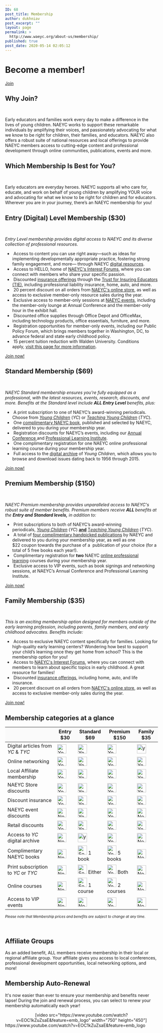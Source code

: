 ```yaml
---
ID: 68
post_title: Membership
author: dukhniav
post_excerpt: ""
layout: page
permalink: >
  http://www.waeyc.org/about-us/membership/
published: true
post_date: 2020-05-14 02:05:12
---
```

<h1>Become a member!</h1>		
			<a href="http://www.naeyc.org/membership/join" role="button">
						Join
					</a>
			<h2>Why Join?</h2>		
		<p> </p><p>Early educators and families work every day to make a difference in the lives of young children. NAEYC works to support these remarkable individuals by amplifying their voices, and passionately advocating for what we know to be right for children, their families, and educators. NAEYC also offers a robust suite of national resources and local offerings to provide NAEYC members access to cutting-edge content and professional development through online communities, publications, events and more.</p>		
			<h2>Which Membership Is Best for You?</h2>		
		<p> </p><p>Early educators are everyday heroes. NAEYC supports all who care for, educate, and work on behalf of young children by amplifying YOUR voice and advocating for what we know to be right for children and for educators. Wherever you are in your journey, there’s an NAEYC membership for you!</p>		
			<h2>Entry (Digital) Level Membership ($30)
</h2>		
		<p> </p><p><em>Entry Level membership provides digital access to NAEYC and its diverse collection of professional resources. </em></p><ul><li> Access to content you can use right away—such as ideas for implementing developmentally appropriate practice, fostering strong family engagement, and more— through NAEYC <a href="https://www.naeyc.org/naeyc.org/resources">digital resources</a>.</li><li> Access to HELLO, home of <a href="http://hello.naeyc.org/">NAEYC's Interest Forums</a>, where you can connect with members who share your specific passion.</li><li> Discounted <a href="https://www.naeyc.org/sites/default/files/globally-shared/downloads/PDFs/get-involved/membership/professional_insurance_tie.pdf">insurance offerings</a> through the <a href="http://www.ftj.com/naeyc">Trust for Insuring Educators (TIE)</a>, including professional liability insurance, home, auto, and more.</li><li> 20 percent discount on all orders from <a href="https://members.naeyc.org/eweb/DynamicPage.aspx?Site=NAEYC&amp;WebKey=7597c85e-1697-4d46-a411-10310887eb7a&amp;pager=12">NAEYC's online store</a>, as well as access to exclusive member-only resource sales during the year.</li><li> Exclusive access to member-only sessions at <a href="https://www.naeyc.org/events/annual">NAEYC events</a>, including the member-only lounge at Annual Conference and the member-only hour in the exhibit hall.</li><li> Discounted office supplies through Office Depot and OfficeMax, including technology products, office essentials, furniture, and more.</li><li> Registration opportunities for member-only events, including our Public Policy Forum, which brings members together in Washington, DC, to advance federal and state early childhood policy.</li><li> 15 percent tuition reduction with Walden University. Conditions apply, <a href="https://partner.waldenu.edu/national-association-for-the-education-of-young-children" target="_blank" rel="noopener noreferrer">visit this page for more information</a>.</li></ul>		
		<a href="https://www.naeyc.org/get-involved/membership/join" data-text="Go!">
				Join now!
		</a>
			<h2>Standard Membership ($69)
</h2>		
		<p> </p><p><em>NAEYC Standard membership ensures you're fully equipped as a professional, with the latest resources, events, research, discounts, and more. Benefits at the Standard level include <strong>ALL Entry Level </strong>benefits, plus:</em></p><ul><li> A print subscription to one of NAEYC’s award-winning periodicals. Choose from <em><a href="https://www.naeyc.org/resources/pubs/yc">Young Children</a></em> (<em>YC</em>) or <em><a href="https://www.naeyc.org/resources/pubs/tyc">Teaching Young Children</a></em> (<em>TYC</em>).</li><li> One <a href="https://www.naeyc.org/get-involved/membership/books">complimentary NAEYC book</a>, published and selected by NAEYC, delivered to you during your membership year.</li><li> Registration discounts for NAEYC’s events, including our <a href="https://www.naeyc.org/events/annual">Annual Conference </a>and <a href="https://www.naeyc.org/events/institute">Professional Learning Institute</a>.</li><li> One complimentary registration for one NAEYC online professional learning course during your membership year.</li><li> Full access to the <a href="https://www.naeyc.org/resources/pubs/yc/archive">digital archive</a> of <em>Young Children, </em>which allows you to browse and download issues dating back to 1956 through 2015.</li></ul>		
		<a href="https://www.naeyc.org/get-involved/membership/join" data-text="Go!">
				Join now!
		</a>
			<h2>Premium Membership ($150)
</h2>		
		<p> </p><p><em>NAEYC Premium membership provides unparalleled access to NAEYC's robust suite of member benefits. Premium members receive <strong>ALL </strong>benefits at the <strong>Entry and Standard levels,</strong> in addition to:</em></p><ul><li> Print subscriptions to both of NAEYC’s award-winning periodicals, <a href="https://www.naeyc.org/resources/pubs/yc"><em>Young Children</em></a> (<em>YC</em>) <u><strong>and</strong></u> <a href="https://www.naeyc.org/resources/pubs/tyc">T<em>eaching Young Children</em></a> (<em>TYC</em>).</li><li> A total of <a href="https://www.naeyc.org/get-involved/membership/books">four complimentary handpicked publications</a> by NAEYC and delivered to you during your membership year, as well as one $22 coupon towards the purchase of a  publication of your choice (for a total of 5 free books each year!).</li><li> Complimentary registration for <strong>two</strong> NAEYC <a href="https://www.naeyc.org/resources/pd/online-learning">online professional learning</a> courses during your membership year.</li><li> Exclusive access to VIP events, such as book signings and networking sessions, at NAEYC’s Annual Conference and Professional Learning Institute.</li></ul>		
		<a href="#" data-text="Go!">
				Join now!
		</a>
			<h2>Family Membership ($35)
</h2>		
		<p> </p><p><em>This is an exciting membership option designed for members outside of the early learning profession, including parents, family members, and early childhood advocates. Benefits include:</em></p><ul><li> Access to exclusive NAEYC content specifically for families. Looking for high-quality early learning centers? Wondering how best to support your child’s learning once they get home from school? This is the membership option for you!</li><li> Access to <a href="http://hello.naeyc.org/">NAEYC's Interest Forums</a>, where you can connect with members to learn about specific topics in early childhood. A great resource for families!</li><li> Discounted <a href="http://www.ftj.com/naeyc">insurance offerings</a>, including home, auto, and life insurance.</li><li> 20 percent discount on all orders from <a href="https://members.naeyc.org/eweb/DynamicPage.aspx?Site=NAEYC&amp;WebKey=7597c85e-1697-4d46-a411-10310887eb7a&amp;pager=12">NAEYC's online store</a>, as well as access to exclusive member-only sales during the year.</li></ul>		
		<a href="https://www.naeyc.org/get-involved/membership/join" data-text="Go!">
				Join now!
		</a>
			<h2>Membership categories at a glance
</h2>		
		<table style="width: 100%;" cellspacing="5" cellpadding="5">
<thead>
<tr>
<th style="background-color: #fafafa;"></th>
<th style="background-color: #fafafa;">Entry $30</th>
<th style="background-color: #fafafa;">Standard $69</th>
<th style="background-color: #fafafa;">Premium $150</th>
<th style="background-color: #fafafa;">Family $35</th>
</tr>
</thead>
<tbody>
<tr>
<td>Digital articles from <em>YC</em> &amp; <em>TYC</em></td>
<td>
<img src="https://www.naeyc.org/sites/default/files/globally-shared/Images/get-involved/membership/all.png" alt="Yes" width="30" height="30" /></td>
<td>
<img src="https://www.naeyc.org/sites/default/files/globally-shared/Images/get-involved/membership/all.png" alt="Yes" width="30" height="30" /></td>
<td>
<img src="https://www.naeyc.org/sites/default/files/globally-shared/Images/get-involved/membership/all.png" alt="Yes" width="30" height="30" /></td>
<td>
<img src="https://www.naeyc.org/sites/default/files/globally-shared/Images/get-involved/membership/all.png" alt="yes" width="30" height="30" /></td>
</tr>
<tr>
<td>Online networking</td>
<td>
<img src="https://www.naeyc.org/sites/default/files/globally-shared/Images/get-involved/membership/all.png" alt="Yes" width="30" height="30" /></td>
<td>
<img src="https://www.naeyc.org/sites/default/files/globally-shared/Images/get-involved/membership/all.png" alt="Yes" width="30" height="30" /></td>
<td>
<img src="https://www.naeyc.org/sites/default/files/globally-shared/Images/get-involved/membership/all.png" alt="Yes" width="30" height="30" /></td>
<td>
<img src="https://www.naeyc.org/sites/default/files/globally-shared/Images/get-involved/membership/all.png" alt="Yes" width="30" height="30" /></td>
</tr>
<tr>
<td>Local Affiliate membership</td>
<td>
<img src="https://www.naeyc.org/sites/default/files/globally-shared/Images/get-involved/membership/all.png" alt="Yes" width="30" height="30" /></td>
<td>
<img src="https://www.naeyc.org/sites/default/files/globally-shared/Images/get-involved/membership/all.png" alt="Yes" width="30" height="30" /></td>
<td>
<img src="https://www.naeyc.org/sites/default/files/globally-shared/Images/get-involved/membership/all.png" alt="Yes" width="30" height="30" /></td>
<td>
<img src="https://www.naeyc.org/sites/default/files/globally-shared/Images/get-involved/membership/all.png" alt="Yes" width="30" height="30" /></td>
</tr>
<tr>
<td>NAEYC Store discounts</td>
<td>
<img src="https://www.naeyc.org/sites/default/files/globally-shared/Images/get-involved/membership/all.png" alt="Yes" width="30" height="30" /></td>
<td>
<img src="https://www.naeyc.org/sites/default/files/globally-shared/Images/get-involved/membership/all.png" alt="Yes" width="30" height="30" /></td>
<td>
<img src="https://www.naeyc.org/sites/default/files/globally-shared/Images/get-involved/membership/all.png" alt="Yes" width="30" height="30" /></td>
<td>
<img src="https://www.naeyc.org/sites/default/files/globally-shared/Images/get-involved/membership/all.png" alt="Yes" width="30" height="30" /></td>
</tr>
<tr>
<td>Discount insurance</td>
<td>
<img src="https://www.naeyc.org/sites/default/files/globally-shared/Images/get-involved/membership/all.png" alt="Yes" width="30" height="30" /></td>
<td>
<img src="https://www.naeyc.org/sites/default/files/globally-shared/Images/get-involved/membership/all.png" alt="Yes" width="30" height="30" /></td>
<td>
<img src="https://www.naeyc.org/sites/default/files/globally-shared/Images/get-involved/membership/all.png" alt="Yes" width="30" height="30" /></td>
<td>
<img src="https://www.naeyc.org/sites/default/files/globally-shared/Images/get-involved/membership/all.png" alt="Yes" width="30" height="30" /></td>
</tr>
<tr>
<td>NAEYC event discounts</td>
<td>
<img src="https://www.naeyc.org/sites/default/files/globally-shared/Images/get-involved/membership/none.png" alt="No" width="30" height="30" /></td>
<td>
<img src="https://www.naeyc.org/sites/default/files/globally-shared/Images/get-involved/membership/all.png" alt="Yes" width="30" height="30" /></td>
<td>
<img src="https://www.naeyc.org/sites/default/files/globally-shared/Images/get-involved/membership/all.png" alt="Yes" width="30" height="30" /></td>
<td>
<img src="https://www.naeyc.org/sites/default/files/globally-shared/Images/get-involved/membership/none.png" alt="No" width="30" height="30" /></td>
</tr>
<tr>
<td>Retail discounts</td>
<td>
<img src="https://www.naeyc.org/sites/default/files/globally-shared/Images/get-involved/membership/all.png" alt="Yes" width="30" height="30" /></td>
<td>
<img src="https://www.naeyc.org/sites/default/files/globally-shared/Images/get-involved/membership/all.png" alt="Yes" width="30" height="30" /></td>
<td>
<img src="https://www.naeyc.org/sites/default/files/globally-shared/Images/get-involved/membership/all.png" alt="Yes" width="30" height="30" /></td>
<td>
<img src="https://www.naeyc.org/sites/default/files/globally-shared/Images/get-involved/membership/all.png" alt="Yes" width="30" height="30" /></td>
</tr>
<tr>
<td>Access to <em>YC</em> digital archive</td>
<td>
<img src="https://www.naeyc.org/sites/default/files/globally-shared/Images/get-involved/membership/none.png" alt="No" width="30" height="30" /></td>
<td>
<img src="https://www.naeyc.org/sites/default/files/globally-shared/Images/get-involved/membership/all.png" alt="yes" width="30" height="30" /></td>
<td>
<img src="https://www.naeyc.org/sites/default/files/globally-shared/Images/get-involved/membership/all.png" alt="Yes" width="30" height="30" /></td>
<td>
<img src="https://www.naeyc.org/sites/default/files/globally-shared/Images/get-involved/membership/none.png" alt="No" width="30" height="30" /></td>
</tr>
<tr>
<td>Complimentary NAEYC books</td>
<td>
<img src="https://www.naeyc.org/sites/default/files/globally-shared/Images/get-involved/membership/none.png" alt="No" width="30" height="30" /></td>
<td>
<img src="https://www.naeyc.org/sites/default/files/globally-shared/Images/get-involved/membership/some.png" alt="Some" width="30" height="30" />
1 book
</td>
<td>
<img src="https://www.naeyc.org/sites/default/files/globally-shared/Images/get-involved/membership/all.png" alt="Yes" width="30" height="30" />
5 books
</td>
<td>
<img src="https://www.naeyc.org/sites/default/files/globally-shared/Images/get-involved/membership/none.png" alt="No" width="30" height="30" /></td>
</tr>
<tr>
<td>Print subscription to <em>YC</em> or <em>TYC</em></td>
<td>
<img src="https://www.naeyc.org/sites/default/files/globally-shared/Images/get-involved/membership/none.png" alt="No" width="30" height="30" /></td>
<td>
<img src="https://www.naeyc.org/sites/default/files/globally-shared/Images/get-involved/membership/some.png" alt="Some" width="30" height="30" />
Either
</td>
<td>
<img src="https://www.naeyc.org/sites/default/files/globally-shared/Images/get-involved/membership/all.png" alt="Yes" width="30" height="30" />
Both
</td>
<td>
<img src="https://www.naeyc.org/sites/default/files/globally-shared/Images/get-involved/membership/none.png" alt="No" width="30" height="30" /></td>
</tr>
<tr>
<td>Online courses</td>
<td>
<img src="https://www.naeyc.org/sites/default/files/globally-shared/Images/get-involved/membership/none.png" alt="No" width="30" height="30" /></td>
<td>
<img src="https://www.naeyc.org/sites/default/files/globally-shared/Images/get-involved/membership/some.png" alt="Some" width="30" height="30" />
1 course
</td>
<td>
<img src="https://www.naeyc.org/sites/default/files/globally-shared/Images/get-involved/membership/all.png" alt="Yes" width="30" height="30" />
2 courses
</td>
<td>
<img src="https://www.naeyc.org/sites/default/files/globally-shared/Images/get-involved/membership/none.png" alt="No" width="30" height="30" /></td>
</tr>
<tr>
<td>Access to VIP events</td>
<td>
<img src="https://www.naeyc.org/sites/default/files/globally-shared/Images/get-involved/membership/none.png" alt="No" width="30" height="30" /></td>
<td>
<img src="https://www.naeyc.org/sites/default/files/globally-shared/Images/get-involved/membership/none.png" alt="No" width="30" height="30" /></td>
<td>
<img src="https://www.naeyc.org/sites/default/files/globally-shared/Images/get-involved/membership/all.png" alt="Yes" width="30" height="30" /></td>
<td>
<img src="https://www.naeyc.org/sites/default/files/globally-shared/Images/get-involved/membership/none.png" alt="No" width="30" height="30" /></td>
</tr>
</tbody>
</table><p><sub><em>Please note that Membership prices and benefits are subject to change at any time.</em></sub></p> 		
			<h2>Affiliate Groups
</h2>		
		<p>As an added benefit, ALL members receive membership in their local or regional affiliate group. Your affiliate gives you access to local conferences, professional development opportunities, local networking options, and more! </p>		
			<h2>Membership Auto-Renewal
</h2>		
		<p>It's now easier than ever to ensure your membership and benefits never lapse! During the join and renewal process, you can select to renew your membership automatically each year! </p><center>[video src="https://www.youtube.com/watch?v=EOC1kZuZsaE&feature=emb_logo" width="750" height="450"]</center>https://www.youtube.com/watch?v=EOC1kZuZsaE&#038;feature=emb_logo